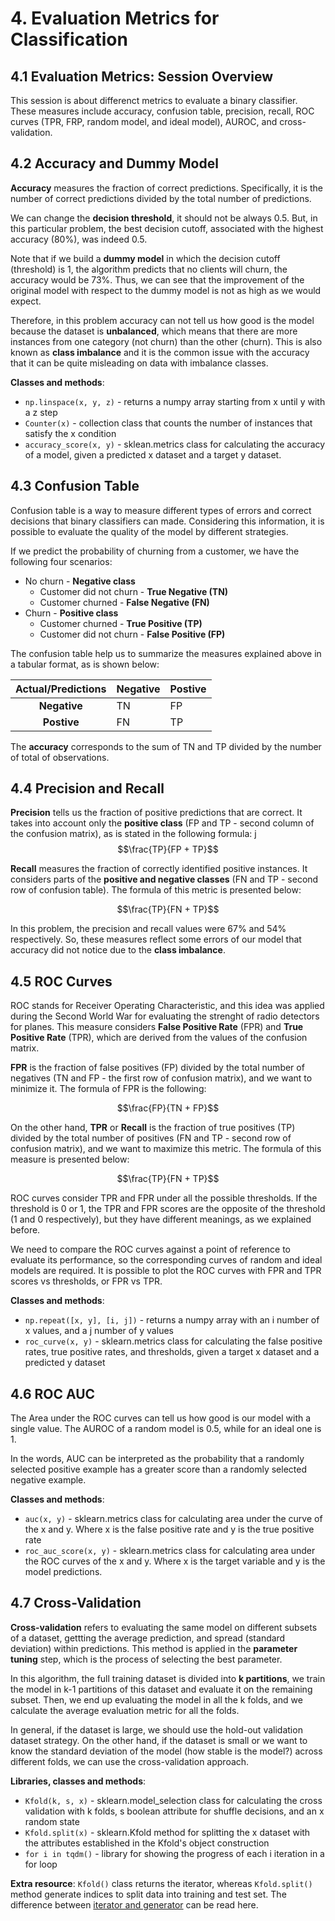# 4. Evaluation Metrics for Classification

## 4.1 Evaluation Metrics: Session Overview

This session is about differenct metrics to evaluate a binary classifier. These measures include accuracy, confusion table, precision, recall, ROC curves (TPR, FRP, random model, and ideal model), AUROC, and cross-validation.

## 4.2 Accuracy and Dummy Model

**Accuracy** measures the fraction of correct predictions. Specifically, it is the number of correct predictions divided by the total number of predictions.

We can change the **decision threshold**, it should not be always 0.5. But, in this particular problem, the best decision cutoff, associated with the highest accuracy (80%), was indeed 0.5.

Note that if we build a **dummy model** in which the decision cutoff (threshold) is 1, the algorithm predicts that no clients will churn, the accuracy would be 73%. Thus, we can see that the improvement of the original model with respect to the dummy model is not as high as we would expect.

Therefore, in this problem accuracy can not tell us how good is the model because the dataset is **unbalanced**, which means that there are more instances from one category (not churn) than the other (churn). This is also known as **class imbalance** and it is the common issue with the accuracy that it can be quite misleading on data with imbalance classes.

**Classes and methods**:

- `np.linspace(x, y, z)` - returns a numpy array starting from x until y with a z step
- `Counter(x)` - collection class that counts the number of instances that satisfy the x condition
- `accuracy_score(x, y)` - sklean.metrics class for calculating the accuracy of a model, given a predicted x dataset and a target y dataset.

## 4.3 Confusion Table

Confusion table is a way to measure different types of errors and correct decisions that binary classifiers can made. Considering this information, it is possible to evaluate the quality of the model by different strategies.

If we predict the probability of churning from a customer, we have the following four scenarios:

- No churn - **Negative class**
  - Customer did not churn - **True Negative (TN)**
  - Customer churned - **False Negative (FN)**
- Churn - **Positive class**
  - Customer churned - **True Positive (TP)**
  - Customer did not churn - **False Positive (FP)**

The confusion table help us to summarize the measures explained above in a tabular format, as is shown below:

|**Actual/Predictions**|**Negative**|**Postive**|
|:-:|---|---|
|**Negative**|TN|FP|
|**Postive**|FN|TP|

The **accuracy** corresponds to the sum of TN and TP divided by the number of total of observations.

## 4.4 Precision and Recall

**Precision** tells us the fraction of positive predictions that are correct. It takes into account only the **positive class** (FP and TP - second column of the confusion matrix), as is stated in the following formula:
j
$$\frac{TP}{FP + TP}$$

**Recall** measures the fraction of correctly identified positive instances. It considers parts of the **positive and negative classes** (FN and TP - second row of confusion table). The formula of this metric is presented below:

$$\frac{TP}{FN + TP}$$

In this problem, the precision and recall values were 67% and 54% respectively. So, these measures reflect some errors of our model that accuracy did not notice due to the **class imbalance**.

## 4.5 ROC Curves

ROC stands for Receiver Operating Characteristic, and this idea was applied during the Second World War for evaluating the strenght of radio detectors for planes. This measure considers **False Positive Rate** (FPR) and **True Positive Rate** (TPR), which are derived from the values of the confusion matrix.

**FPR** is the fraction of false positives (FP) divided by the total number of negatives (TN and FP - the first row of confusion matrix), and we want to minimize it. The formula of FPR is the following:

$$\frac{FP}{TN + FP}$$

On the other hand, **TPR** or **Recall** is the fraction of true positives (TP) divided by the total number of positives (FN and TP - second row of confusion matrix), and we want to maximize this metric. The formula of this measure is presented below:

$$\frac{TP}{FN + TP}$$

ROC curves consider TPR and FPR under all the possible thresholds. If the threshold is 0 or 1, the TPR and FPR scores are the opposite of the threshold (1 and 0 respectively), but they have different meanings, as we explained before.

We need to compare the ROC curves against a point of reference to evaluate its performance, so the corresponding curves of random and ideal models are required. It is possible to plot the ROC curves with FPR and TPR scores vs thresholds, or FPR vs TPR.

**Classes and methods**:

- `np.repeat([x, y], [i, j])` - returns a numpy array with an i number of x values, and a j number of y values
- `roc_curve(x, y)` - sklearn.metrics class for calculating the false positive rates, true positive rates, and thresholds, given a target x dataset and a predicted y dataset

## 4.6 ROC AUC

The Area under the ROC curves can tell us how good is our model with a single value. The AUROC of a random model is 0.5, while for an ideal one is 1.

In the words, AUC can be interpreted as the probability that a randomly selected positive example has a greater score than a randomly selected negative example.

**Classes and methods**:

- `auc(x, y)` - sklearn.metrics class for calculating area under the curve of the x and y. Where x is the false positive rate and y is the true positive rate
- `roc_auc_score(x, y)` - sklearn.metrics class for calculating area under the ROC curves of the x and y. Where x is the target variable and y is the model predictions.

## 4.7 Cross-Validation

**Cross-validation** refers to evaluating the same model on different subsets of a dataset, gettting the average prediction, and spread (standard deviation) within predictions. This method is applied in the **parameter tuning** step, which is the process of selecting the best parameter.

In this algorithm, the full training dataset is divided into **k partitions**, we train the model in k-1 partitions of this dataset and evaluate it on the remaining subset. Then, we end up evaluating the model in all the k folds, and we calculate the average evaluation metric for all the folds.

In general, if the dataset is large, we should use the hold-out validation dataset strategy. On the other hand, if the dataset is small or we want to know the standard deviation of the model (how stable is the model?) across different folds, we can use the cross-validation approach.

**Libraries, classes and methods**:

- `Kfold(k, s, x)` - sklearn.model_selection class for calculating the cross validation with k folds, s boolean attribute for shuffle decisions, and an x random state
- `Kfold.split(x)` - sklearn.Kfold method for splitting the x dataset with the attributes established in the Kfold's object construction
- `for i in tqdm()` - library for showing the progress of each i iteration in a for loop

**Extra resource**: `Kfold()` class returns the iterator, whereas `Kfold.split()` method generate indices to split data into training and test set. The difference between [iterator and generator](https://www.google.com/search?q=python+iterators+and+generators) can be read here.